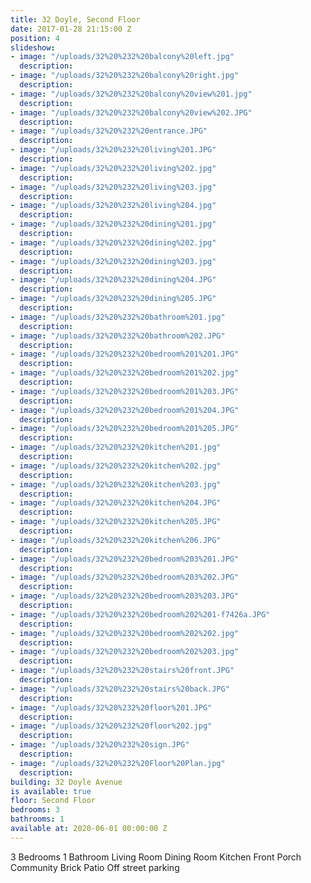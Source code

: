 ```yaml
---
title: 32 Doyle, Second Floor
date: 2017-01-28 21:15:00 Z
position: 4
slideshow:
- image: "/uploads/32%20%232%20balcony%20left.jpg"
  description: 
- image: "/uploads/32%20%232%20balcony%20right.jpg"
  description: 
- image: "/uploads/32%20%232%20balcony%20view%201.jpg"
  description: 
- image: "/uploads/32%20%232%20balcony%20view%202.JPG"
  description: 
- image: "/uploads/32%20%232%20entrance.JPG"
  description: 
- image: "/uploads/32%20%232%20living%201.JPG"
  description: 
- image: "/uploads/32%20%232%20living%202.jpg"
  description: 
- image: "/uploads/32%20%232%20living%203.jpg"
  description: 
- image: "/uploads/32%20%232%20living%204.jpg"
  description: 
- image: "/uploads/32%20%232%20dining%201.jpg"
  description: 
- image: "/uploads/32%20%232%20dining%202.jpg"
  description: 
- image: "/uploads/32%20%232%20dining%203.jpg"
  description: 
- image: "/uploads/32%20%232%20dining%204.JPG"
  description: 
- image: "/uploads/32%20%232%20dining%205.JPG"
  description: 
- image: "/uploads/32%20%232%20bathroom%201.jpg"
  description: 
- image: "/uploads/32%20%232%20bathroom%202.JPG"
  description: 
- image: "/uploads/32%20%232%20bedroom%201%201.JPG"
  description: 
- image: "/uploads/32%20%232%20bedroom%201%202.jpg"
  description: 
- image: "/uploads/32%20%232%20bedroom%201%203.JPG"
  description: 
- image: "/uploads/32%20%232%20bedroom%201%204.JPG"
  description: 
- image: "/uploads/32%20%232%20bedroom%201%205.JPG"
  description: 
- image: "/uploads/32%20%232%20kitchen%201.jpg"
  description: 
- image: "/uploads/32%20%232%20kitchen%202.jpg"
  description: 
- image: "/uploads/32%20%232%20kitchen%203.jpg"
  description: 
- image: "/uploads/32%20%232%20kitchen%204.JPG"
  description: 
- image: "/uploads/32%20%232%20kitchen%205.JPG"
  description: 
- image: "/uploads/32%20%232%20kitchen%206.JPG"
  description: 
- image: "/uploads/32%20%232%20bedroom%203%201.JPG"
  description: 
- image: "/uploads/32%20%232%20bedroom%203%202.JPG"
  description: 
- image: "/uploads/32%20%232%20bedroom%203%203.JPG"
  description: 
- image: "/uploads/32%20%232%20bedroom%202%201-f7426a.JPG"
  description: 
- image: "/uploads/32%20%232%20bedroom%202%202.jpg"
  description: 
- image: "/uploads/32%20%232%20bedroom%202%203.jpg"
  description: 
- image: "/uploads/32%20%232%20stairs%20front.JPG"
  description: 
- image: "/uploads/32%20%232%20stairs%20back.JPG"
  description: 
- image: "/uploads/32%20%232%20floor%201.JPG"
  description: 
- image: "/uploads/32%20%232%20floor%202.jpg"
  description: 
- image: "/uploads/32%20%232%20sign.JPG"
  description: 
- image: "/uploads/32%20%232%20Floor%20Plan.jpg"
  description: 
building: 32 Doyle Avenue
is available: true
floor: Second Floor
bedrooms: 3
bathrooms: 1
available at: 2020-06-01 00:00:00 Z
---
```


3 Bedrooms
1 Bathroom
Living Room
Dining Room
Kitchen
Front Porch
Community Brick Patio
Off street parking
